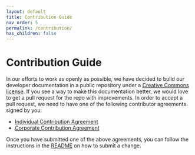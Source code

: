 ```yaml
---
layout: default
title: Contribution Guide
nav_order: 5
permalink: /contribution/
has_children: false
---
```


# Contribution Guide

In our efforts to work as openly as possible, we have decided to build our developer documentation in a public repository under a [Creative Commons license](https://github.com/shotgunsoftware/developer-beta/blob/master/LICENSE.md). If you see a way to make this documentation better, we would love to get a pull request for the repo with improvements. In order to accept a pull request, we need to have one of the following contributor agreements signed by you:

- [Individual Contribution Agreement](contribution/ind_contrib_agmt_for_shotgun_developer_documentation.pdf)
- [Corporate Contribution Agreement](contribution/corp_contrib_agmt_for_shotgun_developer_documentation.pdf)

Once you have submitted one of the above agreements, you can follow the instructions in the [README](https://github.com/shotgunsoftware/developer-beta/#making-a-change-to-developershotgunsoftwarecom) on how to submit a change.
